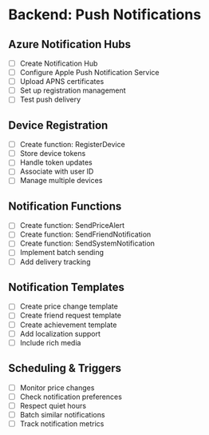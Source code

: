 # Backend: Push Notifications

## Azure Notification Hubs
- [ ] Create Notification Hub
- [ ] Configure Apple Push Notification Service
- [ ] Upload APNS certificates
- [ ] Set up registration management
- [ ] Test push delivery

## Device Registration
- [ ] Create function: RegisterDevice
- [ ] Store device tokens
- [ ] Handle token updates
- [ ] Associate with user ID
- [ ] Manage multiple devices

## Notification Functions
- [ ] Create function: SendPriceAlert
- [ ] Create function: SendFriendNotification
- [ ] Create function: SendSystemNotification
- [ ] Implement batch sending
- [ ] Add delivery tracking

## Notification Templates
- [ ] Create price change template
- [ ] Create friend request template
- [ ] Create achievement template
- [ ] Add localization support
- [ ] Include rich media

## Scheduling & Triggers
- [ ] Monitor price changes
- [ ] Check notification preferences
- [ ] Respect quiet hours
- [ ] Batch similar notifications
- [ ] Track notification metrics